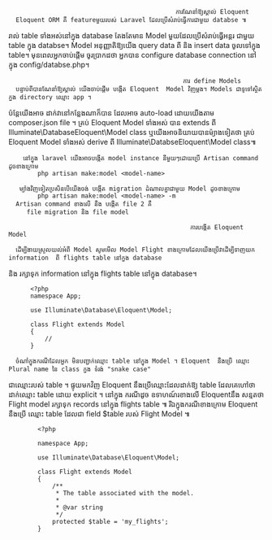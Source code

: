                                                   ការណែនាំឱ្យស្គាល់ Eloquent
      Eloquent ORM គឺ featureមួយរបស់ Laravel ដែលប្រើសំរាប់ធ្វើការជាមួយ databse ៕
រាល់ table ទាំងអស់នៅក្នុង database តែងតែមាន Model មួយដែលប្រើសំរាប់ធ្វើអន្តរ ជាមួយ table ក្នុង databse។
Model អនុញ្ញាតិឱ្យយើង query  data ពី និង insert data ចូលទៅក្នុង table។
      មុនពេលអ្នកចាប់ផ្តើម ចូរប្រាកដថា អ្នកបាន  configure database connection នៅក្នុង config/databse.php។
      
                                                    ការ define Models
      បន្ទាប់ពីបានណែនាំឱ្យស្គាល់ យើងចាប់ផ្តើម បង្កើត Eloquent  Model វិញម្តង។ Models ជាទូទៅស្ថិតក្នុង directory ឈ្មោះ app ។ 
ប៉ន្តែយើងអាច ដាក់វានៅកន្លែងណាក៏បាន ដែលអាច auto-load ដោយយើងតាម composer.json file ។ គ្រប់ Eloquent Model ទាំងអស់ 
បាន extends ពី Illuminate\DatabaseEloquent\Model class ឬយើងអាចនិយាយបានម៉្យាងទៀតថា គ្រប់ Eloquent Model ទាំងអស់ derive 
ពី Illuminate\DatabseEloquent\Model class៕ 
          
        នៅក្នុង laravel យើងអាចបង្កើត model instance នីមួយៗដោយប្រើ Artisan command ដូចខាងក្រោម
            php artisan make:model <model-name> 
        
       ម្យ៉ាងវិញទៀតប្រសិនបើយើងចង់ បង្កើត migration ដំណាលគ្នាជាមួយ Model ដូចខាងក្រោម 
            php artisan make:model <model-name> -m 
      Artisan command ខាងលើ នឹង បង្កើត file 2 គឺ 
         file migration និង file model 
                    
                                                      ការបង្កើត Eloquent Model
 
      ដើម្បីងាយស្រួលយល់អំពី Model សូមមើល Model Flight ខាងក្រោមដែលយើងប្រើវាដើម្បីទាញយក information  ពី flights table នៅក្នុង database
និង  រក្សាទុក information នៅក្នុង flights table នៅក្នុង database។


          <?php
          namespace App;

          use Illuminate\Database\Eloquent\Model;

          class Flight extends Model
          {
              //
          }
          
      ចំណាំក្នុងករណីដែលអ្នក មិនបញ្ជាក់ឈ្មោះ table នៅក្នុង Model ។ Eloquent  នឺងប្រើ ឈ្មោះ Plural name នៃ class ក្នុង ទំរង់ "snake case" 
ជាឈ្មោះរបស់ table ។ ផ្ទុយមកវិញ Eloquent  នឹងប្រើឈ្មោះដែលដាក់ឱ្យ table ដែលគេហៅថា ដាក់ឈ្មោះ table ដោយ explicit ។
      នៅក្នុង ករណីដូច ឧទាហណ៍រខាងលើ  Eloquentនឹង សន្មតថា Flight model រក្សាទុក records នៅក្នុង flights table ៕ 
      រីឯក្នុងករណីខាងក្រោម Eloquent នឺងប្រើ ឈ្មោះ table ដែលជា field $table របស់ Flight Model ៕

            <?php

            namespace App;

            use Illuminate\Database\Eloquent\Model;

            class Flight extends Model
            {
                /**
                 * The table associated with the model.
                 *
                 * @var string
                 */
                protected $table = 'my_flights';
            }
      
